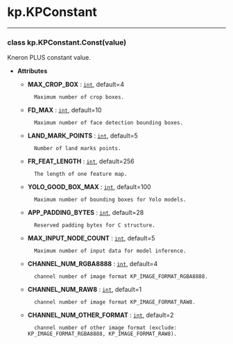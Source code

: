 # kp.KPConstant

<!-- !! processed by numpydoc !! -->

---
 
### **class** kp.KPConstant.Const(value)
Kneron PLUS constant value.


* **Attributes**

    * **MAX_CROP_BOX** : [`int`](https://docs.python.org/3/library/functions.html#int), default=4

            Maximum number of crop boxes.

    * **FD_MAX** : [`int`](https://docs.python.org/3/library/functions.html#int), default=10

            Maximum number of face detection bounding boxes.

    * **LAND_MARK_POINTS** : [`int`](https://docs.python.org/3/library/functions.html#int), default=5

            Number of land marks points.

    * **FR_FEAT_LENGTH** : [`int`](https://docs.python.org/3/library/functions.html#int), default=256

            The length of one feature map.

    * **YOLO_GOOD_BOX_MAX** : [`int`](https://docs.python.org/3/library/functions.html#int), default=100

            Maximum number of bounding boxes for Yolo models.

    * **APP_PADDING_BYTES** : [`int`](https://docs.python.org/3/library/functions.html#int), default=28

            Reserved padding bytes for C structure.

    * **MAX_INPUT_NODE_COUNT** : [`int`](https://docs.python.org/3/library/functions.html#int), default=5

            Maximum number of input data for model inference.

    * **CHANNEL_NUM_RGBA8888** : [`int`](https://docs.python.org/3/library/functions.html#int), default=4

            channel number of image format KP_IMAGE_FORMAT_RGBA8888.

    * **CHANNEL_NUM_RAW8** : [`int`](https://docs.python.org/3/library/functions.html#int), default=1

            channel number of image format KP_IMAGE_FORMAT_RAW8.

    * **CHANNEL_NUM_OTHER_FORMAT** : [`int`](https://docs.python.org/3/library/functions.html#int), default=2

            channel number of other image format (exclude: KP_IMAGE_FORMAT_RGBA8888, KP_IMAGE_FORMAT_RAW8).


<!-- !! processed by numpydoc !! -->
